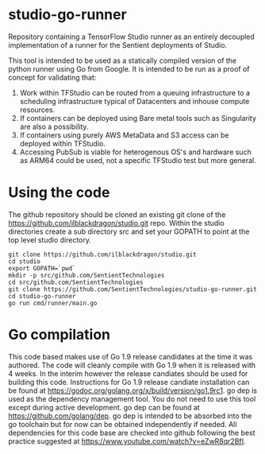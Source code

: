# studio-go-runner
Repository containing a TensorFlow Studio runner as an entirely decoupled implementation of a runner for the Sentient deployments of Studio.

This tool is intended to be used as a statically compiled version of the python runner using Go from Google.  It is intended to be run as a proof of concept for validating that:

1. Work within TFStudio can be routed from a queuing infrastructure to a scheduling infrastructure typical of Datacenters and inhouse compute resources.
2. If containers can be deployed using Bare metal tools such as Singularity are also a possibility.
3. If containers using purely AWS MetaData and S3 access can be deployed within TFStudio.
4. Accessing PubSub is viable for heterogenous OS's and hardware such as ARM64 could be used, not a specific TFStudio test but more general.

# Using the code

The github repository should be cloned an existing git clone of the https://github.com/ilblackdragon/studio.git repo.  Within the studio directories create a sub directory src and set your GOPATH to point at the top level studio directory.

    git clone https://github.com/ilblackdragon/studio.git
    cd studio
    export GOPATH=`pwd`
    mkdir -p src/github.com/SentientTechnologies
    cd src/github.com/SentientTechnologies
    git clone https://github.com/SentientTechnologies/studio-go-runner.git
    cd studio-go-runner
    go run cmd/runner/main.go

# Go compilation

This code based makes use of Go 1.9 release candidates at the time it was authored. The code will cleanly compile with Go 1.9 when it is released with 4 weeks.  In the interim however the release candiates should be used for building this code.
Instructions for Go 1.9 release candiate installation can be found at https://godoc.org/golang.org/x/build/version/go1.9rc1.
go dep is used as the dependency management tool.  You do not need to use this tool except during active development. go dep can be found at https://github.com/golang/dep.  go dep is intended to be absorbed into the go toolchain but for now can be obtained independently if needed.  All dependencies for this code base are checked into github following the best practice suggested at https://www.youtube.com/watch?v=eZwR8qr2BfI.
